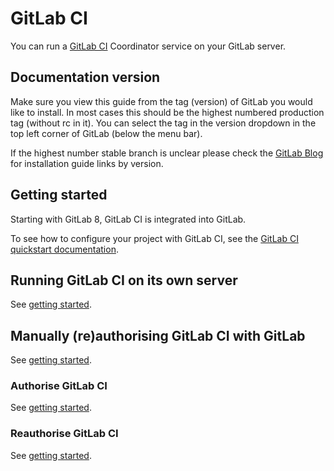 # GitLab CI

You can run a [GitLab CI](https://about.gitlab.com/gitlab-ci/) Coordinator
service on your GitLab server.

## Documentation version

Make sure you view this guide from the tag (version) of GitLab you would like to install. In most cases this should be the highest numbered production tag (without rc in it). You can select the tag in the version dropdown in the top left corner of GitLab (below the menu bar).

If the highest number stable branch is unclear please check the [GitLab Blog](https://about.gitlab.com/blog/) for installation guide links by version.

## Getting started

Starting with GitLab 8, GitLab CI is integrated into GitLab.

To see how to configure your project with GitLab CI, see the [GitLab CI quickstart documentation](http://doc.gitlab.com/ce/ci/quick_start/README.html).

## Running GitLab CI on its own server

See [getting started](#getting-started).

## Manually (re)authorising GitLab CI with GitLab

See [getting started](#getting-started).

### Authorise GitLab CI

See [getting started](#getting-started).

### Reauthorise GitLab CI

See [getting started](#getting-started).